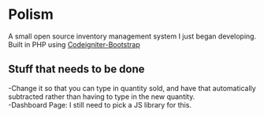 Polism
======
A small open source inventory management system I just began developing. Built in PHP using <a href="https://github.com/sjlu/CodeIgniter-Bootstrap">Codeigniter-Bootstrap</a><br>
<h2> Stuff that needs to be done</h2>
-Change it so that you can type in quantity sold, and have that automatically subtracted rather than having to type in the new quantity.<br>
-Dashboard Page: I still need to pick a JS library for this. 
